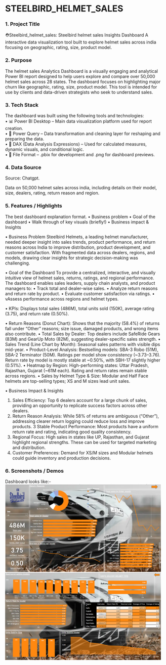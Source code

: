 # STEELBIRD_HELMET_SALES

### 1.	Project Title 
⛑️Steelbird_helmet_sales: Steelbird helmet sales Insights Dashboard
A interactive data visualization tool built to explore helmet sales across india focusing on geographic, rating, size, product model.

### 2.  Purpose
The helmet sales Analytics Dashboard is a visually engaging and analytical Power BI report designed to help users explore and compare over 50,000 helmet sales across 28 states. The dashboard focuses on highlighting major churn like geographic, rating, size, product model. This tool is intended for use by clients and data-driven strategists who seek to understand sales.

### 3.	Tech Stack
The dashboard was built using the following tools and technologies:<br>
•	📊 Power BI Desktop – Main data visualization platform used for report creation.<br>
•	📂 Power Query – Data transformation and cleaning layer for reshaping and preparing the data.<br>
•	🧠 DAX (Data Analysis Expressions) – Used for calculated measures, dynamic visuals, and conditional logic.<br>
•	📁 File Format – .pbix for development and .png for dashboard previews.

### 4.	Data Source
Source: Chatgpt. 

Data on 50,000 helmet sales across india, including details on their model, size, dealers, rating, return reason and region.

### 5.	Features / Highlights
The best dashboard explanation format. 
•	Business problem
•	Goal of the dashboard
•	Walk through of key visuals (briefly!)
•	Business impact & Insights

•	Business Problem
Steelbird Helmets, a leading helmet manufacturer, needed deeper insight into sales trends, product performance, and return reasons across India to improve distribution, product development, and customer satisfaction. With fragmented data across dealers, regions, and models, drawing clear insights for strategic decision-making was challenging.

•	Goal of the Dashboard
To provide a centralized, interactive, and visually intuitive view of helmet sales, returns, ratings, and regional performance. The dashboard enables sales leaders, supply chain analysts, and product managers to:
 • Track total and dealer-wise sales.
 • Analyze return reasons and return rate by product.
 • Evaluate customer satisfaction via ratings.
 • vAssess performance across regions and helmet types.

• KPIs:
  Displays total sales (486M), total units sold (150K), average rating (3.75), and return rate (0.50%).

• Return Reasons (Donut Chart):
  Shows that the majority (58.4%) of returns fall under “Other” reasons; size issue, damaged products, and wrong items also contribute.
• Total Sales by Dealer:
  Top dealers include SafeRide Gears (83M) and GearUp Moto (82M), suggesting dealer-specific sales strength.
• Sales Trend (Line Chart by Month):
  Seasonal sales patterns with visible dips mid-year.
• Product-Level Analysis:
  Bestselling models: SBA-3 Robo (51M), SBA-2 Terminator (50M).
  Ratings per model show consistency (~3.73–3.76).
  Return rate by model is mostly stable at ~0.50%, with SBH-17 slightly higher (0.51%).
• Heatmap by Region:
  High-performing states: Uttar Pradesh, Rajasthan, Gujarat (~61M each). Rating and return rates remain stable across regions.
• Sales by Helmet Type & Size:
  Modular and Half Face helmets are top-selling types; XS and M sizes lead unit sales.

•	Business Impact & Insights

1. Sales Efficiency:
Top 6 dealers account for a large chunk of sales, providing an opportunity to replicate success factors across other dealers.
2. Return Reason Analysis:
While 58% of returns are ambiguous (“Other”), addressing clearer return logging could reduce loss and improve products.
3  Stable Product Performance:
Most products have a uniform return rate and rating, indicating good quality consistency.
4. Regional Focus:
High sales in states like UP, Rajasthan, and Gujarat highlight regional strengths. These can be used for targeted marketing and distribution.
5. Customer Preferences:
Demand for XS/M sizes and Modular helmets could guide inventory and production decisions.

### 6.	Screenshots / Demos
Dashboard looks like:- ![Dashboard Preview](https://github.com/AkshayMohite37/Steelbird-helmet-sales/blob/main/Snapshot%201.png)
![Dashboard Preview](https://github.com/AkshayMohite37/Steelbird-helmet-sales/blob/main/Snapshot%202.png)
